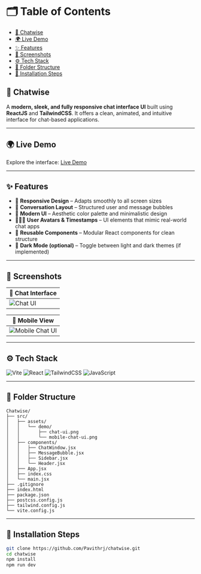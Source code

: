 # 🗂️ Table of Contents



  - [💬 Chatwise](#-chatwise)
  - [🌍 Live Demo](#-live-demo)
  - [✨ Features](#-features)
  - [📸 Screenshots](#-screenshots)
  - [⚙️ Tech Stack](#️-tech-stack)
  - [📂 Folder Structure](#-folder-structure)
  - [🧰 Installation Steps](#-installation-steps)

## 💬 Chatwise

A **modern, sleek, and fully responsive chat interface UI** built using **ReactJS** and **TailwindCSS**. It offers a clean, animated, and intuitive interface for chat-based applications.

---

## 🌍 Live Demo

Explore the interface: [Live Demo](https://pavithrj.github.io/chatwise)

---

## ✨ Features

* 📱 **Responsive Design** – Adapts smoothly to all screen sizes
* 💬 **Conversation Layout** – Structured user and message bubbles
* 🎨 **Modern UI** – Aesthetic color palette and minimalistic design
* 🧑‍🤝‍🧑 **User Avatars & Timestamps** – UI elements that mimic real-world chat apps
* 🧪 **Reusable Components** – Modular React components for clean structure
* 🌙 **Dark Mode (optional)** – Toggle between light and dark themes (if implemented)

---

## 📸 Screenshots

| 💬 Chat Interface                         |
| ----------------------------------------- |
| ![Chat UI](./src/assets/demo/chat-ui.png) |

| 📱 Mobile View                                          |
| ------------------------------------------------------- |
| ![Mobile Chat UI](./src/assets/demo/mobile-chat-ui.png) |

---

## ⚙️ Tech Stack

![Vite](https://img.shields.io/badge/Vite-563D7C?style=for-the-badge\&logo=vite\&logoColor=white)
![React](https://img.shields.io/badge/React-20232A?style=for-the-badge\&logo=react\&logoColor=61DAFB)
![TailwindCSS](https://img.shields.io/badge/TailwindCSS-0EA5E9?style=for-the-badge\&logo=tailwind-css\&logoColor=white)
![JavaScript](https://img.shields.io/badge/JavaScript-F7DF1E?style=for-the-badge\&logo=javascript\&logoColor=black)

---

## 📂 Folder Structure

```
Chatwise/
├── src/
│   ├── assets/
│   │   └── demo/
│   │       ├── chat-ui.png
│   │       └── mobile-chat-ui.png
│   ├── components/
│   │   ├── ChatWindow.jsx
│   │   ├── MessageBubble.jsx
│   │   ├── Sidebar.jsx
│   │   └── Header.jsx
│   ├── App.jsx
│   ├── index.css
│   └── main.jsx
├── .gitignore
├── index.html
├── package.json
├── postcss.config.js
├── tailwind.config.js
└── vite.config.js
```

---

## 🧰 Installation Steps

```bash
git clone https://github.com/Pavithrj/chatwise.git
cd chatwise
npm install
npm run dev
```